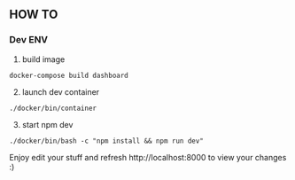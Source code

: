 ## HOW TO

### Dev ENV

1. build image

```
docker-compose build dashboard
```

2. launch dev container

```
./docker/bin/container
```

3. start npm dev

```
./docker/bin/bash -c "npm install && npm run dev"
```

Enjoy edit your stuff and refresh http://localhost:8000 to view your changes :)
